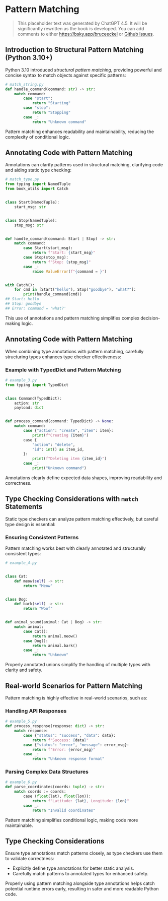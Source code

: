 # Pattern Matching

> This placeholder text was generated by ChatGPT 4.5. It will be significantly rewritten as the book is developed.
> You can add comments to either <https://bsky.app/bruceeckel> or [Github Issues](https://github.com/ThinkingInTypes/ThinkingInTypes.github.io/issues).

## Introduction to Structural Pattern Matching (Python 3.10+)

Python 3.10 introduced _structural pattern matching_, providing powerful and concise syntax to match objects against specific patterns:

```python
# match_string.py
def handle_command(command: str) -> str:
    match command:
        case "start":
            return "Starting"
        case "stop":
            return "Stopping"
        case _:
            return "Unknown command"
```

Pattern matching enhances readability and maintainability, reducing the complexity of conditional logic.

## Annotating Code with Pattern Matching

Annotations can clarify patterns used in structural matching, clarifying code and aiding static type checking:

```python
# match_type.py
from typing import NamedTuple
from book_utils import Catch


class Start(NamedTuple):
    start_msg: str


class Stop(NamedTuple):
    stop_msg: str


def handle_command(command: Start | Stop) -> str:
    match command:
        case Start(start_msg):
            return f"Start: {start_msg}"
        case Stop(stop_msg):
            return f"Stop: {stop_msg}"
        case _:
            raise ValueError(f"{command = }")


with Catch():
    for cmd in [Start("hello"), Stop("goodbye"), "what?"]:
        print(handle_command(cmd))
## Start: hello
## Stop: goodbye
## Error: command = 'what?'
```

This use of annotations and pattern matching simplifies complex decision-making logic.

## Annotating Code with Pattern Matching

When combining type annotations with pattern matching, carefully structuring types enhances type checker effectiveness:

### Example with TypedDict and Pattern Matching

```python
# example_3.py
from typing import TypedDict


class Command(TypedDict):
    action: str
    payload: dict


def process_command(command: TypedDict) -> None:
    match command:
        case {"action": "create", "item": item}:
            print(f"Creating {item}")
        case {
            "action": "delete",
            "id": int() as item_id,
        }:
            print(f"Deleting item {item_id}")
        case _:
            print("Unknown command")
```

Annotations clearly define expected data shapes, improving readability and correctness.

## Type Checking Considerations with `match` Statements

Static type checkers can analyze pattern matching effectively, but careful type design is essential:

### Ensuring Consistent Patterns

Pattern matching works best with clearly annotated and structurally consistent types:

```python
# example_4.py


class Cat:
    def meow(self) -> str:
        return "Meow"


class Dog:
    def bark(self) -> str:
        return "Woof"


def animal_sound(animal: Cat | Dog) -> str:
    match animal:
        case Cat():
            return animal.meow()
        case Dog():
            return animal.bark()
        case _:
            return "Unknown"
```

Properly annotated unions simplify the handling of multiple types with clarity and safety.

## Real-world Scenarios for Pattern Matching

Pattern matching is highly effective in real-world scenarios, such as:

### Handling API Responses

```python
# example_5.py
def process_response(response: dict) -> str:
    match response:
        case {"status": "success", "data": data}:
            return f"Success: {data}"
        case {"status": "error", "message": error_msg}:
            return f"Error: {error_msg}"
        case _:
            return "Unknown response format"
```

### Parsing Complex Data Structures

```python
# example_6.py
def parse_coordinates(coords: tuple) -> str:
    match coords := coords:
        case (float(lat), float(lon)):
            return f"Latitude: {lat}, Longitude: {lon}"
        case _:
            return "Invalid coordinates"
```

Pattern matching simplifies conditional logic, making code more maintainable.

## Type Checking Considerations

Ensure type annotations match patterns closely, as type checkers use them to validate correctness:

- Explicitly define type annotations for better static analysis.
- Carefully match patterns to annotated types for enhanced safety.

Properly using pattern matching alongside type annotations helps catch potential runtime errors early, resulting in safer and more readable Python code.
